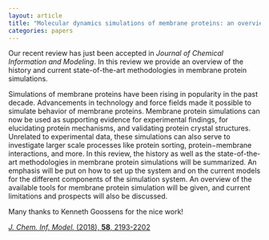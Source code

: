 ```yaml
---
layout: article
title: "Molecular dynamics simulations of membrane proteins: an overview"
categories: papers
---
```


Our recent review has just been accepted in *Journal of Chemical Information and Modeling*. In this review we provide an overview of the history and current state-of-the-art methodologies in membrane protein simulations.

Simulations of membrane proteins have been rising in popularity in the past decade. Advancements in technology and force fields made it possible to simulate behavior of membrane proteins. Membrane protein simulations can now be used as supporting evidence for experimental findings, for elucidating protein mechanisms, and validating protein crystal structures. Unrelated to experimental data, these simulations can also serve to investigate larger scale processes like protein sorting, protein−membrane interactions, and more. In this review, the history as well as the state-of-the-art methodologies in membrane protein simulations will be summarized. An emphasis will be put on how to set up the system and on the current models for the different components of the simulation system. An overview of the available tools for membrane protein simulation will be given, and current limitations and prospects will also be discussed.

Many thanks to Kenneth Goossens for the nice work!

<a href="/assets/papers/kg-membrane-review-paper.pdf" download target="_blank"><i>J. Chem. Inf. Model.</i> (2018), <b>58</b>, 2193-2202</a>
